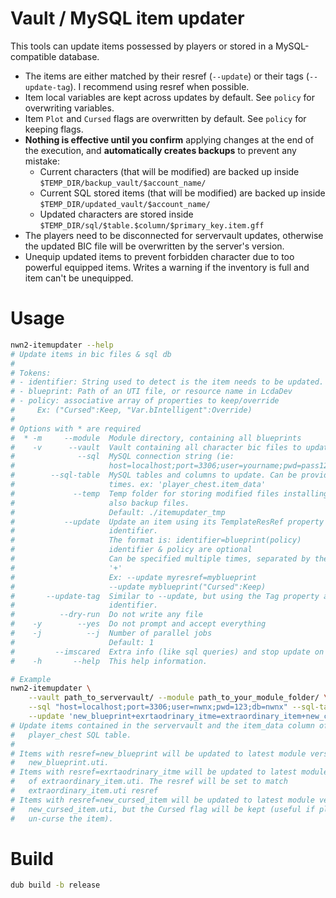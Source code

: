 # Vault / MySQL item updater

This tools can update items possessed by players or stored in a MySQL-compatible database.

- The items are either matched by their resref (`--update`) or their tags (`--update-tag`). I recommend using resref when possible.
- Item local variables are kept across updates by default. See `policy` for overwriting variables.
- Item `Plot` and `Cursed` flags are overwritten by default. See `policy` for keeping flags.
- __Nothing is effective until you confirm__ applying changes at the end of the execution, and __automatically creates backups__ to prevent any mistake:
    + Current characters (that will be modified) are backed up inside `$TEMP_DIR/backup_vault/$account_name/`
    + Current SQL stored items (that will be modified) are backed up inside `$TEMP_DIR/updated_vault/$account_name/`
    + Updated characters are stored inside `$TEMP_DIR/sql/$table.$column/$primary_key.item.gff`
- The players need to be disconnected for servervault updates, otherwise the updated BIC file will be overwritten by the server's version.
- Unequip updated items to prevent forbidden character due to too powerful equipped items. Writes a warning if the inventory is full and item can't be unequipped.


# Usage

```sh
nwn2-itemupdater --help
# Update items in bic files & sql db
# 
# Tokens:
# - identifier: String used to detect is the item needs to be updated. Can be a resref or a tag (see below)
# - blueprint: Path of an UTI file, or resource name in LcdaDev
# - policy: associative array of properties to keep/override
#     Ex: ("Cursed":Keep, "Var.bIntelligent":Override)
# 
# Options with * are required
#  * -m     --module  Module directory, containing all blueprints
#    -v      --vault  Vault containing all character bic files to update.
#              --sql  MySQL connection string (ie:
#                     host=localhost;port=3306;user=yourname;pwd=pass123;db=mysqln_testdb)
#        --sql-table  MySQL tables and columns to update. Can be provided multiple
#                     times. ex: 'player_chest.item_data'
#             --temp  Temp folder for storing modified files installing them, and
#                     also backup files.
#                     Default: ./itemupdater_tmp
#           --update  Update an item using its TemplateResRef property as
#                     identifier.
#                     The format is: identifier=blueprint(policy)
#                     identifier & policy are optional
#                     Can be specified multiple times, separated by the character
#                     '+'
#                     Ex: --update myresref=myblueprint
#                     --update myblueprint("Cursed":Keep)
#       --update-tag  Similar to --update, but using the Tag property as
#                     identifier.
#          --dry-run  Do not write any file
#    -y        --yes  Do not prompt and accept everything
#    -j          --j  Number of parallel jobs
#                     Default: 1
#         --imscared  Extra info (like sql queries) and stop update on warnings
#    -h       --help  This help information.

# Example
nwn2-itemupdater \
    --vault path_to_servervault/ --module path_to_your_module_folder/ \
    --sql "host=localhost;port=3306;user=nwnx;pwd=123;db=nwnx" --sql-tables "player_chest.item_data" \
    --update 'new_blueprint+exrtaodrinary_itme=extraordinary_item+new_cursed_item("Cursed":Keep)'
# Update items contained in the servervault and the item_data column of 
#   player_chest SQL table.
#
# Items with resref=new_blueprint will be updated to latest module version of
#   new_blueprint.uti.
# Items with resref=exrtaodrinary_itme will be updated to latest module version
#   of extraordinary_item.uti. The resref will be set to match 
#   extraordinary_item.uti resref
# Items with resref=new_cursed_item will be updated to latest module version of
#   new_cursed_item.uti, but the Cursed flag will be kept (useful if players can
#   un-curse the item).
```


# Build

```sh
dub build -b release
```
